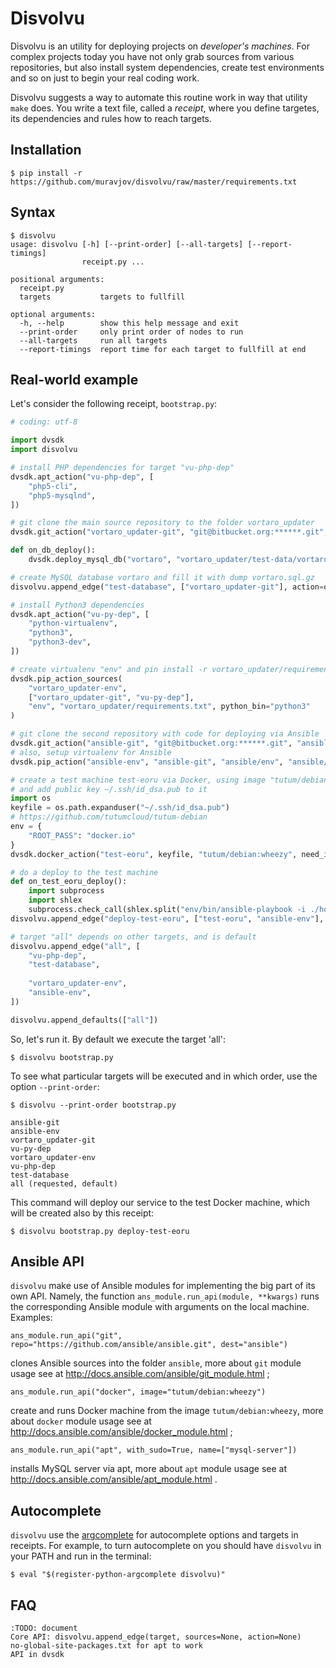 # Disvolvu

Disvolvu is an utility for deploying projects on *developer's machines*. For complex
projects today you have not only grab sources from various repositories, but also install
system dependencies, create test environments and so on just to begin your real coding work.

Disvolvu suggests a way to automate this routine work in way that utility `make` does.
You write a text file, called a *receipt*, where you define targetes, its dependencies
and rules how to reach targets.

## Installation

    $ pip install -r https://github.com/muravjov/disvolvu/raw/master/requirements.txt

## Syntax

```
$ disvolvu 
usage: disvolvu [-h] [--print-order] [--all-targets] [--report-timings]
                receipt.py ...

positional arguments:
  receipt.py
  targets           targets to fullfill

optional arguments:
  -h, --help        show this help message and exit
  --print-order     only print order of nodes to run
  --all-targets     run all targets
  --report-timings  report time for each target to fullfill at end
```

## Real-world example

Let's consider the following receipt, `bootstrap.py`:

```python
# coding: utf-8

import dvsdk
import disvolvu

# install PHP dependencies for target "vu-php-dep"
dvsdk.apt_action("vu-php-dep", [
    "php5-cli",
    "php5-mysqlnd",
])

# git clone the main source repository to the folder vortaro_updater
dvsdk.git_action("vortaro_updater-git", "git@bitbucket.org:******.git", "vortaro_updater")

def on_db_deploy():
    dvsdk.deploy_mysql_db("vortaro", "vortaro_updater/test-data/vortaro.sql.gz")

# create MySQL database vortaro and fill it with dump vortaro.sql.gz
disvolvu.append_edge("test-database", ["vortaro_updater-git"], action=on_db_deploy)

# install Python3 dependencies
dvsdk.apt_action("vu-py-dep", [
    "python-virtualenv",
    "python3",
    "python3-dev",
])

# create virtualenv "env" and pin install -r vortaro_updater/requirements.txt
dvsdk.pip_action_sources(
    "vortaro_updater-env", 
    ["vortaro_updater-git", "vu-py-dep"], 
    "env", "vortaro_updater/requirements.txt", python_bin="python3"
)

# git clone the second repository with code for deploying via Ansible
dvsdk.git_action("ansible-git", "git@bitbucket.org:******.git", "ansible")
# also, setup virtualenv for Ansible
dvsdk.pip_action("ansible-env", "ansible-git", "ansible/env", "ansible/requirements.txt")

# create a test machine test-eoru via Docker, using image "tutum/debian:wheezy",
# and add public key ~/.ssh/id_dsa.pub to it
import os
keyfile = os.path.expanduser("~/.ssh/id_dsa.pub")
# https://github.com/tutumcloud/tutum-debian
env = {
    "ROOT_PASS": "docker.io"
}
dvsdk.docker_action("test-eoru", keyfile, "tutum/debian:wheezy", need_install_python=True, env=env)

# do a deploy to the test machine
def on_test_eoru_deploy():
    import subprocess
    import shlex
    subprocess.check_call(shlex.split("env/bin/ansible-playbook -i ./hosts site.py"), cwd="ansible")
disvolvu.append_edge("deploy-test-eoru", ["test-eoru", "ansible-env"], action=on_test_eoru_deploy)

# target "all" depends on other targets, and is default
disvolvu.append_edge("all", [
    "vu-php-dep",
    "test-database",
    
    "vortaro_updater-env",
    "ansible-env",
])

disvolvu.append_defaults(["all"])

```

So, let's run it. By default we execute the target 'all':

	$ disvolvu bootstrap.py
    
To see what particular targets will be executed and in which order, use the option `--print-order`:

	$ disvolvu --print-order bootstrap.py

    ansible-git
    ansible-env
    vortaro_updater-git
    vu-py-dep
    vortaro_updater-env
    vu-php-dep
    test-database
    all (requested, default)

This command will deploy our service to the test Docker machine, which will be created also by this receipt:

	$ disvolvu bootstrap.py deploy-test-eoru
    
## Ansible API

`disvolvu` make use of Ansible modules for implementing the big part of its own API. Namely, the function `ans_module.run_api(module, **kwargs)` runs the corresponding Ansible module with arguments on the local machine. Examples:

	ans_module.run_api("git", repo="https://github.com/ansible/ansible.git", dest="ansible")
clones Ansible sources into the folder `ansible`, more about `git` module usage see at http://docs.ansible.com/ansible/git_module.html ;

	ans_module.run_api("docker", image="tutum/debian:wheezy")
create and runs Docker machine from the image `tutum/debian:wheezy`, more about `docker` module usage see at http://docs.ansible.com/ansible/docker_module.html ;

	ans_module.run_api("apt", with_sudo=True, name=["mysql-server"])
installs MySQL server via apt, more about `apt` module usage see at http://docs.ansible.com/ansible/apt_module.html .

## Autocomplete

`disvolvu` use the [argcomplete](http://argcomplete.readthedocs.org) for autocomplete options and targets in receipts.
For example, to turn autocomplete on you should have `disvolvu` in your PATH and run in the terminal:
	
    $ eval "$(register-python-argcomplete disvolvu)"

## FAQ

    :TODO: document
    Core API: disvolvu.append_edge(target, sources=None, action=None)
    no-global-site-packages.txt for apt to work
    API in dvsdk
